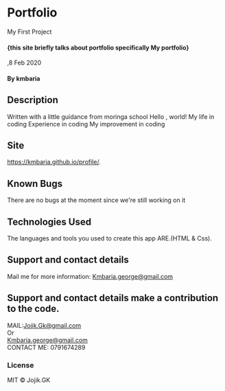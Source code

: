 # Portfolio
My First Project
#### {this site briefly talks about portfolio specifically My portfolio}
,8 Feb 2020 
#### By **kmbaria**
## Description
Written with a little guidance from moringa school
Hello , world!
My life in coding 
Experience in coding
My improvement in coding
## Site
https://kmbaria.github.io/profile/.
## Known Bugs
There are no bugs at the moment since we're still working on it
## Technologies Used
The languages and tools you used to create this app ARE.(HTML & Css).
## Support and contact details
 Mail me for more information: Kmbaria.george@gmail.com

## Support and contact details make a contribution to the code.
MAIL:Jojik.Gk@gmail.com</br> Or </br> Kmbaria.george@gmail.com
</br>
CONTACT ME: 0791674289

### License
MIT &copy; Jojik.GK
